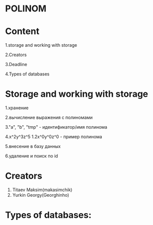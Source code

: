 # POLINOM

#         Content
1.storage and working with storage

2.Creators

3.Deadline

4.Types of databases

# Storage and working with storage
1.хранение

2.вычисление выражения с полиномами

3."a", "b", "tmp" - идентификатор/имя полинома

4.x^2y^3z^5 1.2x^0y^0z^0 - пример полинома
       
5.внесение в базу данных
        
6.удаление и поиск по id

# Creators
1. Titaev Maksim(makasimchik)
2. Yurkin Georgy(Georghinho)
   

# Types of databases:
